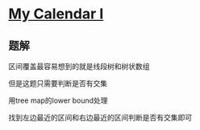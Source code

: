 # [My Calendar I](https://leetcode.com/problems/my-calendar-i)

## 题解
区间覆盖最容易想到的就是线段树和树状数组

但是这题只需要判断是否有交集

用tree map的lower bound处理

找到左边最近的区间和右边最近的区间判断是否有交集即可
